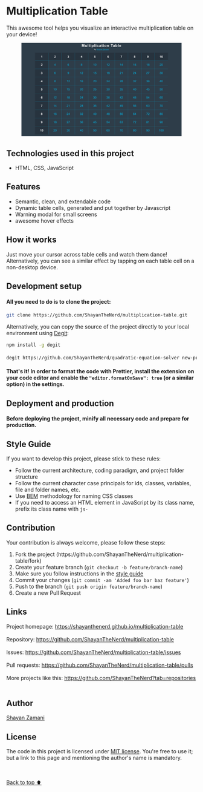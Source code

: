 # Multiplication Table

This awesome tool helps you visualize an interactive multiplication table on your device!

<figure>
  <img src="https://github.com/ShayanTheNerd/multiplication-table/blob/main/og-img.png" />
</figure>

## Technologies used in this project

<ul>
  <li>HTML, CSS, JavaScript</li>
</ul>

## Features

<ul>
  <li>Semantic, clean, and extendable code</li>
  <li>Dynamic table cells, generated and put together by Javascript</li>
  <li>Warning modal for small screens</li>
  <li>awesome hover effects</li>
</ul>

## How it works

Just move your cursor across table cells and watch them dance! Alternatively, you can see a similar effect by tapping on each table cell on a non-desktop device.

## Development setup

#### All you need to do is to clone the project:

```sh
git clone https://github.com/ShayanTheNerd/multiplication-table.git
```

Alternatively, you can copy the source of the project directly to your local environment using <a href="https://github.com/Rich-Harris/degit">Degit</a>:

```sh
npm install -g degit

degit https://github.com/ShayanTheNerd/quadratic-equation-solver new-project-folder
```

#### That's it! In order to format the code with Prettier, install the extension on your code editor and enable the `"editor.formatOnSave": true` (or a similar option) in the settings.

## Deployment and production

#### Before deploying the project, minify all necessary code and prepare for production.

## Style Guide

If you want to develop this project, please stick to these rules:

<ul>
  <li>Follow the current architecture, coding paradigm, and project folder structure</li>
  <li>Follow the current character case principals for ids, classes, variables, file and folder names, etc.</li>
  <li>Use <a href="https://getbem.com">BEM</a> methodology for naming CSS classes</li>
  <li>If you need to access an HTML element in JavaScript by its class name, prefix its class name with <code>js-</code></li>
</ul>

## Contribution

Your contribution is always welcome, please follow these steps:

<ol>
  <li>Fork the project (https://github.com/ShayanTheNerd/multiplication-table/fork)</li>
  <li>Create your feature branch (<code>git checkout -b feature/branch-name</code>)</li>
  <li>Make sure you follow instructions in the <a href="https://github.com/ShayanTheNerd/multiplication-table#style-guide">style guide</a></li>
  <li>Commit your changes (<code>git commit -am 'Added foo bar baz feature'</code>)</li>
  <li>Push to the branch (<code>git push origin feature/branch-name</code>)</li>
  <li>Create a new Pull Request</li>
</ol>

## Links

Project homepage: https://shayanthenerd.github.io/multiplication-table <br /><br />
Repository: https://github.com/ShayanTheNerd/multiplication-table <br /><br />
Issues: https://github.com/ShayanTheNerd/multiplication-table/issues <br /><br />
Pull requests: https://github.com/ShayanTheNerd/multiplication-table/pulls <br /><br />
More projects like this: https://github.com/ShayanTheNerd?tab=repositories <br /><br />

## Author

<a href="https://shayan-zamani.me">Shayan Zamani</a>

## License

The code in this project is licensed under <a href="https://github.com/ShayanTheNerd/multiplication-table/blob/main/LICENSE.MD">MIT license</a>. You're free to use it; but a link to this page and mentioning the author's name is mandatory.

<br /><br />
<a href="https://github.com/ShayanTheNerd/multiplication-table/tree/main#multiplication-table">Back to top ⬆️</a>
